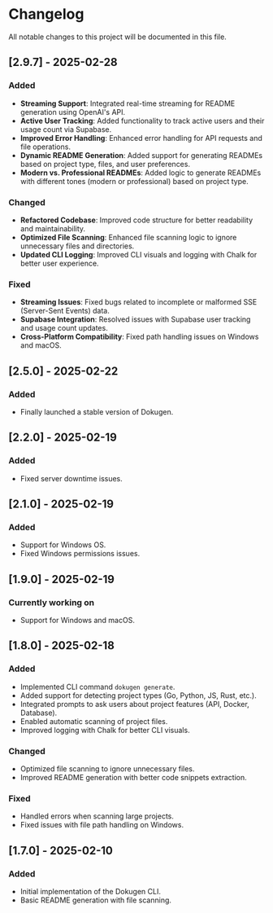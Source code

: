 # Changelog

All notable changes to this project will be documented in this file.

## [2.9.7] - 2025-02-28
### Added
- **Streaming Support**: Integrated real-time streaming for README generation using OpenAI's API.
- **Active User Tracking**: Added functionality to track active users and their usage count via Supabase.
- **Improved Error Handling**: Enhanced error handling for API requests and file operations.
- **Dynamic README Generation**: Added support for generating READMEs based on project type, files, and user preferences.
- **Modern vs. Professional READMEs**: Added logic to generate READMEs with different tones (modern or professional) based on project type.

### Changed
- **Refactored Codebase**: Improved code structure for better readability and maintainability.
- **Optimized File Scanning**: Enhanced file scanning logic to ignore unnecessary files and directories.
- **Updated CLI Logging**: Improved CLI visuals and logging with Chalk for better user experience.

### Fixed
- **Streaming Issues**: Fixed bugs related to incomplete or malformed SSE (Server-Sent Events) data.
- **Supabase Integration**: Resolved issues with Supabase user tracking and usage count updates.
- **Cross-Platform Compatibility**: Fixed path handling issues on Windows and macOS.

## [2.5.0] - 2025-02-22
### Added
- Finally launched a stable version of Dokugen.

## [2.2.0] - 2025-02-19
### Added
- Fixed server downtime issues.

## [2.1.0] - 2025-02-19
### Added
- Support for Windows OS.
- Fixed Windows permissions issues.

## [1.9.0] - 2025-02-19
### Currently working on
- Support for Windows and macOS.

## [1.8.0] - 2025-02-18
### Added
- Implemented CLI command `dokugen generate`.
- Added support for detecting project types (Go, Python, JS, Rust, etc.).
- Integrated prompts to ask users about project features (API, Docker, Database).
- Enabled automatic scanning of project files.
- Improved logging with Chalk for better CLI visuals.

### Changed
- Optimized file scanning to ignore unnecessary files.
- Improved README generation with better code snippets extraction.

### Fixed
- Handled errors when scanning large projects.
- Fixed issues with file path handling on Windows.

## [1.7.0] - 2025-02-10
### Added
- Initial implementation of the Dokugen CLI.
- Basic README generation with file scanning.
